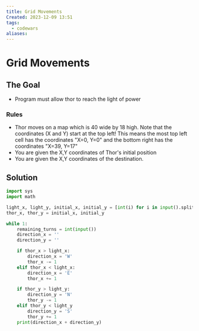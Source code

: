```yaml
---
title: Grid Movements
Created: 2023-12-09 13:51
tags:
  - codewars
aliases:
---
```


# Grid Movements
## The Goal
- Program must allow thor to reach the light of power

### Rules
- Thor moves on a map which is 40 wide by 18 high. Note that the coordinates (X and Y) start at the top left! This means the most top left cell has the coordinates "X=0, Y=0" and the bottom right has the coordinates "X=39, Y=17"
- You are given the X,Y coordinates of Thor's initial position
- You are given the X,Y coordinates of the destination.


## Solution
```Python
import sys
import math

light_x, light_y, initial_x, initial_y = [int(i) for i in input().split()]
thor_x, thor_y = initial_x, initial_y

while 1:
	remaining_turns = int(input())
	direction_x = ''
	direction_y = ''

	if thor_x > light_x:
		direction_x = 'W'
		thor_x -= 1
	elif thor_x < light_x:
		direction_x = 'E'
		thor_x += 1

	if thor_y > light_y:
		direction_y = 'N'
		thor_y -= 1
	elif thor_y < light_y
		direction_y = 'S'
		thor_y += 1
	print(direction_x + direction_y)
```



